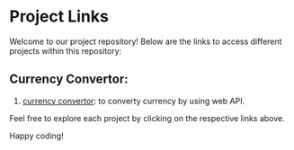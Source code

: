 # Project Links

Welcome to our project repository! Below are the links to access different projects within this repository:

## Currency Convertor:

1. [currency convertor](https://praveenjd201.github.io/React/Curreny%20Convertor/index.html): to converty currency by using web API.


Feel free to explore each project by clicking on the respective links above.



Happy coding!
